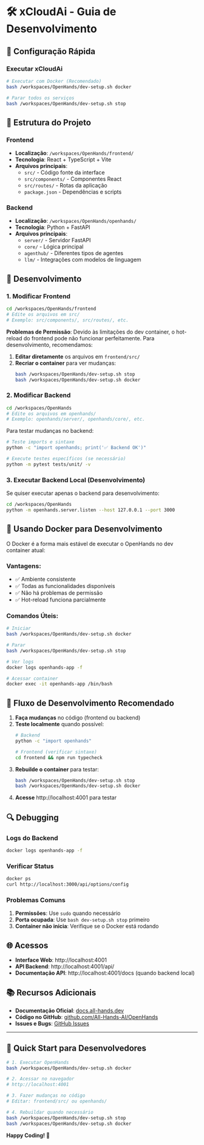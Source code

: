 # 🛠️ xCloudAi - Guia de Desenvolvimento

## 🚀 Configuração Rápida

### Executar xCloudAi
```bash
# Executar com Docker (Recomendado)
bash /workspaces/OpenHands/dev-setup.sh docker

# Parar todos os serviços
bash /workspaces/OpenHands/dev-setup.sh stop
```

## 📁 Estrutura do Projeto

### Frontend
- **Localização**: `/workspaces/OpenHands/frontend/`
- **Tecnologia**: React + TypeScript + Vite
- **Arquivos principais**:
  - `src/` - Código fonte da interface
  - `src/components/` - Componentes React
  - `src/routes/` - Rotas da aplicação
  - `package.json` - Dependências e scripts

### Backend
- **Localização**: `/workspaces/OpenHands/openhands/`
- **Tecnologia**: Python + FastAPI
- **Arquivos principais**:
  - `server/` - Servidor FastAPI
  - `core/` - Lógica principal
  - `agenthub/` - Diferentes tipos de agentes
  - `llm/` - Integrações com modelos de linguagem

## 🔧 Desenvolvimento

### 1. Modificar Frontend
```bash
cd /workspaces/OpenHands/frontend
# Edite os arquivos em src/
# Exemplo: src/components/, src/routes/, etc.
```

**Problemas de Permissão**: Devido às limitações do dev container, o hot-reload do frontend pode não funcionar perfeitamente. Para desenvolvimento, recomendamos:

1. **Editar diretamente** os arquivos em `frontend/src/`
2. **Recriar o container** para ver mudanças:
   ```bash
   bash /workspaces/OpenHands/dev-setup.sh stop
   bash /workspaces/OpenHands/dev-setup.sh docker
   ```

### 2. Modificar Backend
```bash
cd /workspaces/OpenHands
# Edite os arquivos em openhands/
# Exemplo: openhands/server/, openhands/core/, etc.
```

Para testar mudanças no backend:
```bash
# Teste imports e sintaxe
python -c "import openhands; print('✅ Backend OK')"

# Execute testes específicos (se necessário)
python -m pytest tests/unit/ -v
```

### 3. Executar Backend Local (Desenvolvimento)
Se quiser executar apenas o backend para desenvolvimento:
```bash
cd /workspaces/OpenHands
python -m openhands.server.listen --host 127.0.0.1 --port 3000
```

## 🐳 Usando Docker para Desenvolvimento

O Docker é a forma mais estável de executar o OpenHands no dev container atual:

### Vantagens:
- ✅ Ambiente consistente
- ✅ Todas as funcionalidades disponíveis
- ✅ Não há problemas de permissão
- ✅ Hot-reload funciona parcialmente

### Comandos Úteis:
```bash
# Iniciar
bash /workspaces/OpenHands/dev-setup.sh docker

# Parar
bash /workspaces/OpenHands/dev-setup.sh stop

# Ver logs
docker logs openhands-app -f

# Acessar container
docker exec -it openhands-app /bin/bash
```

## 📝 Fluxo de Desenvolvimento Recomendado

1. **Faça mudanças** no código (frontend ou backend)
2. **Teste localmente** quando possível:
   ```bash
   # Backend
   python -c "import openhands"

   # Frontend (verificar sintaxe)
   cd frontend && npm run typecheck
   ```
3. **Rebuilde o container** para testar:
   ```bash
   bash /workspaces/OpenHands/dev-setup.sh stop
   bash /workspaces/OpenHands/dev-setup.sh docker
   ```
4. **Acesse** http://localhost:4001 para testar

## 🔍 Debugging

### Logs do Backend
```bash
docker logs openhands-app -f
```

### Verificar Status
```bash
docker ps
curl http://localhost:3000/api/options/config
```

### Problemas Comuns

1. **Permissões**: Use `sudo` quando necessário
2. **Porta ocupada**: Use `bash dev-setup.sh stop` primeiro
3. **Container não inicia**: Verifique se o Docker está rodando

## 🌐 Acessos

- **Interface Web**: http://localhost:4001
- **API Backend**: http://localhost:4001/api/
- **Documentação API**: http://localhost:4001/docs (quando backend local)

## 📚 Recursos Adicionais

- **Documentação Oficial**: [docs.all-hands.dev](https://docs.all-hands.dev)
- **Código no GitHub**: [github.com/All-Hands-AI/OpenHands](https://github.com/All-Hands-AI/OpenHands)
- **Issues e Bugs**: [GitHub Issues](https://github.com/All-Hands-AI/OpenHands/issues)

---

## 🎯 Quick Start para Desenvolvedores

```bash
# 1. Executar OpenHands
bash /workspaces/OpenHands/dev-setup.sh docker

# 2. Acessar no navegador
# http://localhost:4001

# 3. Fazer mudanças no código
# Editar: frontend/src/ ou openhands/

# 4. Rebuildar quando necessário
bash /workspaces/OpenHands/dev-setup.sh stop
bash /workspaces/OpenHands/dev-setup.sh docker
```

**Happy Coding! 🚀**
